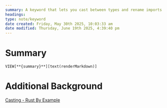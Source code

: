 ```yaml
---
summary: A keyword that lets you cast between types and rename imports. Can only be used between primitive types for conversion. Can also turn pointers into addresses, addresses into pointers, and pointers into other pointers
headings: 
type: note/keyword
date created: Friday, May 30th 2025, 10:03:33 am
date modified: Thursday, June 19th 2025, 4:39:40 pm
---
```


# Summary
`VIEW[**{summary}**][text(renderMarkdown)]`

# Additional Background

[Casting - Rust By Example](https://doc.rust-lang.org/rust-by-example/types/cast.html?highlight=u8#casting)